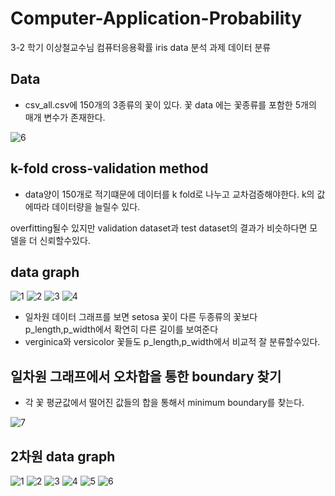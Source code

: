 # Computer-Application-Probability
3-2 학기 이상철교수님 컴퓨터응용확률 iris data 분석 과제 
데이터 분류 


## Data
- csv_all.csv에 150개의 3종류의 꽃이 있다. 
꽃 data 에는 꽃종류를 포함한 5개의 매개 변수가 존재한다.

![6](https://user-images.githubusercontent.com/26202424/177027034-b84aa867-c1aa-4e3f-94db-683a215159de.png)


## k-fold cross-validation method
- data양이 150개로 적기떄문에 데이터를 k fold로 나누고 교차검증해야한다. k의 값에따라 데이터량을 늘릴수 있다.


overfitting될수 있지만 validation dataset과 test dataset의 결과가 비슷하다면 모델을 더 신뢰할수있다.

## data graph

![1](https://user-images.githubusercontent.com/26202424/177026961-ea69e116-99bd-4493-a432-74e791d05c1a.png)
![2](https://user-images.githubusercontent.com/26202424/177026963-4290669d-c3fc-4275-b3cf-9582605d00c4.png)
![3](https://user-images.githubusercontent.com/26202424/177026964-71f807ce-cfd1-4da4-b554-07f2c7fdb41e.png)
![4](https://user-images.githubusercontent.com/26202424/177026965-0d44a573-6986-4411-baa5-260f874ebaea.png)

- 일차원 데이터 그래프를 보면 setosa 꽃이 다른 두종류의 꽃보다 p_length,p_width에서 확연히 다른 길이를 보여준다
- verginica와 versicolor 꽃들도 p_length,p_width에서 비교적 잘 분류할수있다.

## 일차원 그래프에서 오차합을 통한 boundary 찾기

- 각 꽃 평균값에서 떨어진 값들의 합을 통해서 minimum boundary를 찾는다.

![7](https://user-images.githubusercontent.com/26202424/177027537-f0173177-9efa-4990-8035-df16f4c05583.png)

## 2차원 data graph
![1](https://user-images.githubusercontent.com/26202424/177027637-ddde0085-c126-4f82-9859-53a7c22ca20c.png)
![2](https://user-images.githubusercontent.com/26202424/177027639-169934e4-726d-40ca-a3cb-b8280a3b3d54.png)
![3](https://user-images.githubusercontent.com/26202424/177027641-f6d554fd-d1b1-4f9c-b778-119becbc03f6.png)
![4](https://user-images.githubusercontent.com/26202424/177027642-935c4e75-2a26-46c4-89f1-dd5b4456d3b1.png)
![5](https://user-images.githubusercontent.com/26202424/177027643-768db22d-18ea-4425-9309-d31514c58cd3.png)
![6](https://user-images.githubusercontent.com/26202424/177027644-f438086c-fb6a-4cf5-949c-974e1f758b9b.png)

